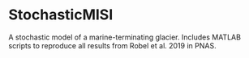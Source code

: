 # StochasticMISI
A stochastic model of a marine-terminating glacier. Includes MATLAB scripts to reproduce all results from Robel et al. 2019 in PNAS.
